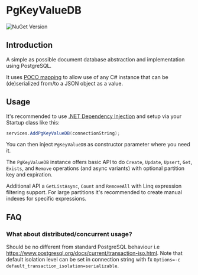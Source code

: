 # PgKeyValueDB

![NuGet Version](https://img.shields.io/nuget/v/PgKeyValueDB)

## Introduction

A simple as possible document database abstraction and implementation using PostgreSQL.

It uses [POCO mapping](https://www.npgsql.org/doc/types/json.html#poco-mapping) to
allow use of any C# instance that can be (de)serialized from/to a JSON object as a value.

## Usage

It's recommended to use [.NET Dependency Injection](https://www.nuget.org/packages/Npgsql.DependencyInjection#readme-body-tab)
and setup via your Startup class like this:

```csharp
services.AddPgKeyValueDB(connectionString);
```

You can then inject `PgKeyValueDB` as constructor parameter where you need it.

The `PgKeyValueDB` instance offers basic API to do `Create`, `Update`, `Upsert`, `Get`, `Exists`, and `Remove` operations (and async variants) with optional partition key and expiration.

Additional API a `GetListAsync`, `Count` and `RemoveAll` with Linq expression filtering support. For large partitions it's recommended to create manual indexes for specific expressions.

## FAQ

### What about distributed/concurrent usage?

Should be no different from standard PostgreSQL behaviour i.e https://www.postgresql.org/docs/current/transaction-iso.html.
Note that default isolation level can be set in connection string with fx `Options=-c default_transaction_isolation=serializable`.
